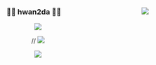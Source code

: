 <div align="center">
  <img align="right" src="https://github-readme-stats.vercel.app/api/top-langs/?username=Torres-09&theme=dracula&layout=compact&langs_count=10"/>
</a>

  ### 🏃‍♂️ hwan2da 🏃‍♂️ 

  <a href="https://github.com/Torres-09"><img src="https://hits.seeyoufarm.com/api/count/incr/badge.svg?url=https%3A%2F%2Fgithub.com%2FTorres-09&count_bg=%23000000&title_bg=%23000000&icon=github.svg&icon_color=%23E7E7E7&title=GitHub&edge_flat=false)"/></a>

  // <a href="https://solved.ac/dla280"><img src="http://mazassumnida.wtf/api/mini/generate_badge?boj=dla280"/></a>

  <a href="https://velog.io/@hwan2da"><img src="https://img.shields.io/badge/hwan2da.log-3DDC84?style=flat-square&logo=Velog&logoColor=white"/></a>

  <br>
  </div>
